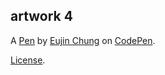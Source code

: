 artwork 4
---------


A [Pen](https://codepen.io/eujinchung20/pen/oOMxRr) by [Eujin Chung](https://codepen.io/eujinchung20) on [CodePen](https://codepen.io).

[License](https://codepen.io/eujinchung20/pen/oOMxRr/license).